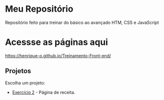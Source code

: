 # Meu Repositório

Repositório feito para treinar do básico ao avançado HTM, CSS e JavaScript

# Acessse as páginas aqui

https://henrique-o.github.io/Treinamento-Front-end/

## Projetos

Escolha um projeto:

- [Exercício 2](Pagina-de-receita-Treino-2/index.html/) - Página de receita.
